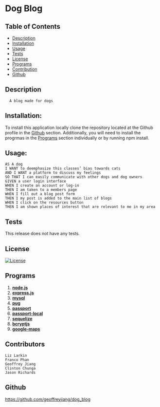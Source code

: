 # Dog Blog

## Table of Contents

- [Description](#description)
- [Installation](#installation)
- [Usage](#usage)
- [Tests](#tests)
- [License](#license)
- [Programs](#programs)
- [Contribution](#contribution)
- [Github](#github)

## Description

      A blog made for dogs

## Installation:

To install this application locally clone the repository located at the Github profile in the [Github](#github) section. Additionally, you will need to install the progrmas in the [Programs](#programs) section individually or by running npm install.

## Usage:

    AS A dog
    I WANT to deemphasize this classes’ bias towards cats
    AND I WANT a platform to discuss my feelings
    SO THAT I can easily communicate with other dogs and dog owners
    GIVEN a user login interface
    WHEN I create an account or log-in
    THEN I am taken to a members page
    WHEN I fill out a blog post form
    THEN I my post is added to the main list of blogs
    WHEN I click on the resources button
    THEN I am shown places of interest that are relevant to me in my area

## Tests

This release does not have any tests.

## License

[![License](https://img.shields.io/static/v1?label=License&message=MIT&color=yellow)](https://choosealicense.com/licenses/mit/)

## Programs

1. [**node.js**](https://nodejs.org/en/)
2. [**express.js**](https://expressjs.com/)
3. [**mysql**](https://www.npmjs.com/package/mysql)
4. [**pug**](https://pugjs.org/api)
5. [**passport**](http://www.passportjs.org/)
6. [**passport-local**](http://www.passportjs.org/)
7. [**sequelize**](https://sequelize.org/)
8. [**bcryptjs**](https://www.npmjs.com/package/bcryptjs)
9. [**google-maps**](https://developers.google.com/maps)

## Contributors

    Liz Larkin
    Franco Phan
    Geoffrey Jiang
    Clinton Chunga
    Jason Richards

## Github

https://github.com/geoffreyjiang/dog_blog
